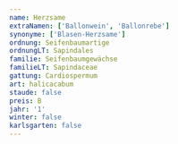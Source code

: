 ```yaml
---
name: Herzsame
extraNamen: ['Ballonwein', 'Ballonrebe']
synonyme: ['Blasen-Herzsame']
ordnung: Seifenbaumartige
ordnungLT: Sapindales
familie: Seifenbaumgewächse
familieLT: Sapindaceae
gattung: Cardiospermum
art: halicacabum
staude: false
preis: B
jahr: '1'
winter: false
karlsgarten: false
---
```

